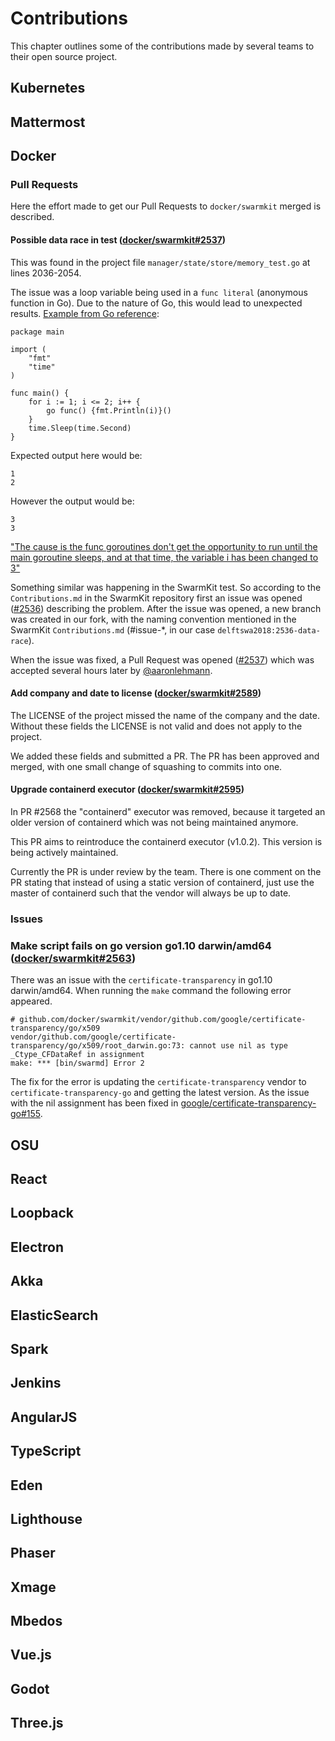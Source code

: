 # Contributions

This chapter outlines some of the contributions made by several teams to their open source project.

## Kubernetes

## Mattermost

## Docker

### Pull Requests

Here the effort made to get our Pull Requests to `docker/swarmkit` merged is described.

#### Possible data race in test ([docker/swarmkit#2537](https://github.com/docker/swarmkit/pull/2537))

This was found in the project file `manager/state/store/memory_test.go` at lines 2036-2054.

The issue was a loop variable being used in a `func literal` (anonymous function in Go). Due to the nature of Go, this would lead to unexpected results. [Example from Go reference](https://nanxiao.gitbooks.io/golang-101-hacks/content/posts/functional-literals.html):

```
package main

import (
    "fmt"
    "time"
)

func main() {
    for i := 1; i <= 2; i++ {
        go func() {fmt.Println(i)}()
    }
    time.Sleep(time.Second)
}
```

Expected output here would be:

```
1
2
```

However the output would be:

```
3
3
```

["The cause is the func goroutines don't get the opportunity to run until the main goroutine sleeps, and at that time, the variable i has been changed to 3"](https://nanxiao.gitbooks.io/golang-101-hacks/content/posts/functional-literals.html)

Something similar was happening in the SwarmKit test.
So according to the `Contributions.md` in the SwarmKit repository first an issue was opened ([#2536](https://github.com/docker/swarmkit/issues/2536)) describing the problem.
After the issue was opened, a new branch was created in our fork, with the naming convention mentioned in the SwarmKit `Contributions.md` (#issue-*, in our case `delftswa2018:2536-data-race`).

When the issue was fixed, a Pull Request was opened ([#2537](https://github.com/docker/swarmkit/pull/2537)) which was accepted several hours later by [@aaronlehmann](https://github.com/aaronlehmann).

#### Add company and date to license ([docker/swarmkit#2589](https://github.com/docker/swarmkit/pull/2589))

The LICENSE of the project missed the name of the company and the date. Without these fields the LICENSE is not valid and does not apply to the project.

We added these fields and submitted a PR. The PR has been approved and merged, with one small change of squashing to commits into one.

#### Upgrade containerd executor ([docker/swarmkit#2595](https://github.com/docker/swarmkit/pull/2595))

In PR #2568 the "containerd" executor was removed, because it targeted an older version of containerd which was not being maintained anymore.

This PR aims to reintroduce the containerd executor (v1.0.2). This version is being actively maintained.

Currently the PR is under review by the team. There is one comment on the PR stating that instead of using a static version of containerd, just use the master of containerd such that the vendor will always be up to date.

### Issues

### Make script fails on go version go1.10 darwin/amd64 ([docker/swarmkit#2563](https://github.com/docker/swarmkit/pull/2563))

There was an issue with the `certificate-transparency` in go1.10 darwin/amd64. When running the `make` command the following error appeared.

```text
# github.com/docker/swarmkit/vendor/github.com/google/certificate-transparency/go/x509
vendor/github.com/google/certificate-transparency/go/x509/root_darwin.go:73: cannot use nil as type _Ctype_CFDataRef in assignment
make: *** [bin/swarmd] Error 2
```

The fix for the error is updating the `certificate-transparency` vendor to `certificate-transparency-go` and getting the latest version. As the issue with the nil assignment has been fixed in [google/certificate-transparency-go#155](https://github.com/google/certificate-transparency-go/pull/155).

## OSU

## React

## Loopback

## Electron

## Akka

## ElasticSearch

## Spark

## Jenkins

## AngularJS

## TypeScript

## Eden

## Lighthouse

## Phaser

## Xmage

## Mbedos

## Vue.js

## Godot

## Three.js
